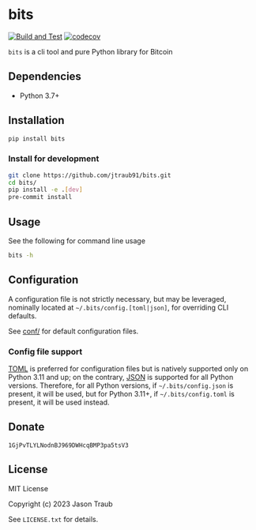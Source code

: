 # bits

[![Build and Test](https://github.com/jtraub91/bits/actions/workflows/build-and-test.yaml/badge.svg)](https://github.com/jtraub91/bits/actions/workflows/build-and-test.yaml) [![codecov](https://codecov.io/gh/jtraub91/bits/graph/badge.svg?token=DQ4AWXB5DI)](https://codecov.io/gh/jtraub91/bits)

`bits` is a cli tool and pure Python library for Bitcoin

## Dependencies

- Python 3.7+

## Installation

```bash
pip install bits
```

### Install for development

```bash
git clone https://github.com/jtraub91/bits.git
cd bits/
pip install -e .[dev]
pre-commit install
```

## Usage

See the following for command line usage

```bash
bits -h
```

## Configuration

A configuration file is not strictly necessary, but may be leveraged, nominally located at `~/.bits/config.[toml|json]`, for overriding CLI defaults.

See [conf/](/conf/) for default configuration files.

### Config file support

[TOML](https://toml.io) is preferred for configuration files but is natively supported only on Python 3.11 and up; on the contrary, [JSON](https://www.json.org) is supported for all Python versions. Therefore, for all Python versions, if `~/.bits/config.json` is present, it will be used, but for Python 3.11+, if `~/.bits/config.toml` is present, it will be used instead.

## Donate

```text
1GjPvTLYLNodnBJ969DWHcqBMP3pa5tsV3
```

## License

MIT License

Copyright (c) 2023 Jason Traub

See `LICENSE.txt` for details.
